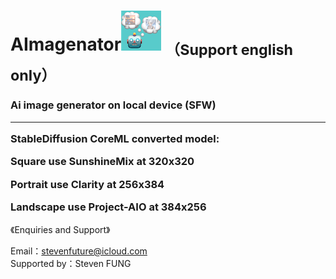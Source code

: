 # AImagenator<img src="ICON64.png"> <sub>（Support english only）</sub>
<h3>
  Ai image generator on local device (SFW)
  <hr>
  StableDiffusion CoreML converted model:
  
  Square use SunshineMix at 320x320
  
  Portrait use Clarity at 256x384
  
  Landscape use Project-AIO at 384x256
</h3>
<p>《Enquiries and Support》</p>
Email：<a href="mailto:stevenfuture@icloud.com">stevenfuture@icloud.com</a>
<br>
Supported by：Steven FUNG
